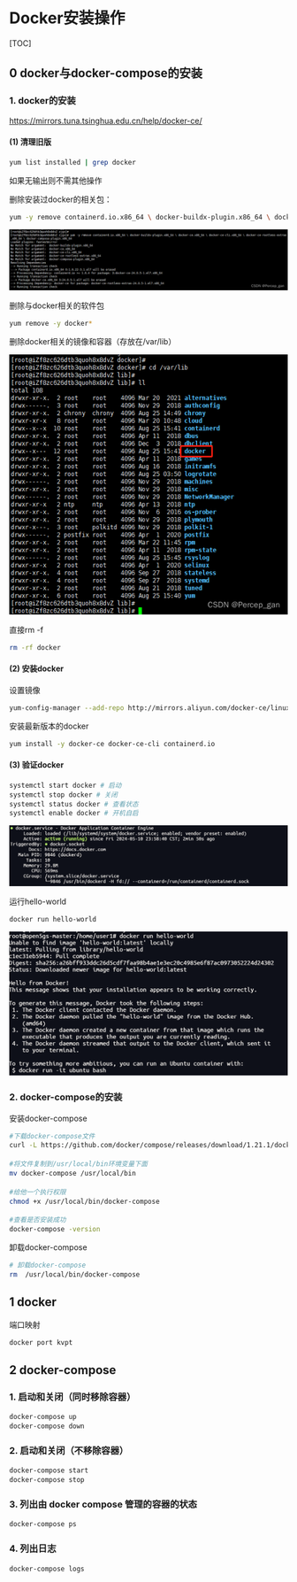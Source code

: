 # Docker安装操作

[TOC]

## 0 docker与docker-compose的安装

### 1. docker的安装

https://mirrors.tuna.tsinghua.edu.cn/help/docker-ce/

#### (1) 清理旧版

```bash
yum list installed | grep docker
```

如果无输出则不需其他操作

删除安装过docker的相关包：

```bash
yum -y remove containerd.io.x86_64 \ docker-buildx-plugin.x86_64 \ docker-ce.x86_64 \ docker-ce-cli.x86_64 \ docker-ce-rootless-extras.x86_64 \ docker-compose-plugin.x86_64
```

![docker相关的其他包](./docker.assets/9221daa9397243ffa15fd1a0f22098e9.png)

删除与docker相关的软件包

```bash
yum remove -y docker*
```

删除docker相关的镜像和容器（存放在/var/lib）

![docker镜像](./docker.assets/fbf3519b2655461c928b3c7965192347.png)

直接rm -f

```bash
rm -rf docker
```

#### (2) 安装docker

设置镜像

```bash
yum-config-manager --add-repo http://mirrors.aliyun.com/docker-ce/linux/centos/docker-ce.repo
```

安装最新版本的docker

```bash
yum install -y docker-ce docker-ce-cli containerd.io
```

#### (3) 验证docker

```bash
systemctl start docker # 启动
systemctl stop docker # 关闭
systemctl status docker # 查看状态
systemctl enable docker # 开机自启
```

![image-20240511020018966](./docker.assets/image-20240511020018966.png)

运行hello-world

```bash
docker run hello-world
```



![image-20240511020116427](./docker.assets/image-20240511020116427.png)

### 2. docker-compose的安装

安装docker-compose

```bash
#下载docker-compose文件
curl -L https://github.com/docker/compose/releases/download/1.21.1/docker-compose-`uname -s`-`uname -m` -o /usr/local/bin/docker-compose

#将文件复制到/usr/local/bin环境变量下面
mv docker-compose /usr/local/bin

#给他一个执行权限
chmod +x /usr/local/bin/docker-compose

#查看是否安装成功
docker-compose -version
```

卸载docker-compose

```bash
# 卸载docker-compose
rm  /usr/local/bin/docker-compose
```

## 1 docker

端口映射

```bash
docker port kvpt
```



## 2 docker-compose

### 1. 启动和关闭（同时移除容器）

```bash
docker-compose up
docker-compose down
```

### 2. 启动和关闭（不移除容器）

```bash
docker-compose start
docker-compose stop
```

### 3. 列出由 docker compose 管理的容器的状态

```bash
docker-compose ps
```

### 4. 列出日志

```bash
docker-compose logs
```

